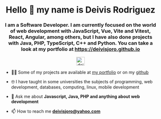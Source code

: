 <h1 align="center">Hello 👋 my name is Deivis Rodriguez</h1>

<h3 align="center">I am a Software Developer. I am currently focused on the world of web development with JavaScript, Vue, Vite and Vitest, React, Angular, among others, but I have also done projects with Java, PHP, TypeScript, C++ and Python. You can take a look at my portfolio at <a href="https://deivisjoro.github.io" target="_blank">https://deivisjoro.github.io</a></h3>

<p align="center">   
  <a href="https://www.linkedin.com/in/deivisjoro" target="_blank">
    <img align="center" src="https://cdn.jsdelivr.net/npm/simple-icons@3.0.1/icons/linkedin.svg" alt="deivisjoro linkedin" height="28" width="28" />
  </a>
  
</p>

- 👨‍💻 Some of my projects are available at [my portfolio](https://deivisjoro.github.io/) or on my [github](https://github.com/deivisjoro)
  
- 🤓 I have taught in some universities the subjects of programming, web development, databases, computing, linux, mobile development

- 💬 Ask me about **Javascript, Java, PHP and anything about web development**

- 📫 How to reach me **deivisjoro@yahoo.com**

